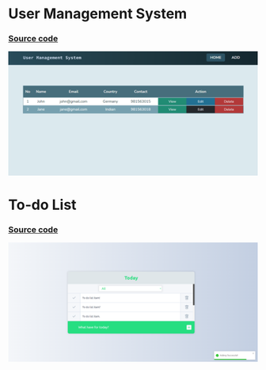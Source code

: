 # User Management System
### <a href="https://github.com/oguzhanuyanik-sr/react-projects/tree/main/src/user-management-system">Source code</a>
<a href="https://github.com/oguzhanuyanik-sr/react-projects/tree/main/src/user-management-system"><img src="https://github.com/oguzhanuyanik-sr/react-projects/blob/main/src/user-management-system/screenshot.png?raw=true" /></a>

# To-do List
### <a href="https://github.com/oguzhanuyanik-sr/react-projects/tree/main/src/to-do-list">Source code</a>
<a href="https://github.com/oguzhanuyanik-sr/react-projects/tree/main/src/to-do-list"><img src="https://github.com/oguzhanuyanik-sr/react-projects/blob/main/src/to-do-list/screenshot.png?raw=true" /></a>
